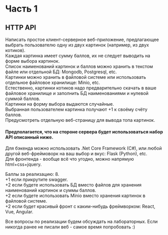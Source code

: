 # Часть 1
## HTTP API

Написать простое клиент-серверное веб-приложение, предлагающее выбрать пользователю одну из двух картинок (например, из двух котиков).</br>
Каждая картинка имеет сумму баллов, их не следует выводить на форме выбора картинок.</br>
Список наименований картинок и баллов можно хранить в текстом файле или отдельной БД: Mongodb, Postgresql, etc.</br>
Картинки можно хранить в файловой системе или использовать отдельное файловое хранилище: Minio, etc.</br>
Естественно, картинки котиков надо предварительно скачать в ваше файловое хранилище и заполнить БД наименованиями и нулевой суммой баллов.</br>
Картинки на форму выбора выдаются случайные.</br>
Выбранная пользователем картинка получают +1 к своёму счёту баллов.</br>
Предусмотреть отдельную веб-страницу для вывода топа картинок.</br>
#### Предполагается, что на стороне сервера будет использоваться набор API описанный ниже.</br>
Для бэкенда можно использовать .Net Core Framework (C#), или любой другой веб-фреймоворк на ваш выбор и вкус: Flask (Python), etc.</br>
Для фронтенда - вообще всё что угодно, можно напрямую html+css+jquery.</br>

Баллы за реализацию: 8.</br>
+1 если прикрутите swagger.</br>
+2 если будете использовать БД вместо файлов для хранения наименований картинок и суммы баллов.</br>
+2 если будете использовать Minio вместо хранения картинок в файловой системе.</br>
+2 если будет красивый фронт с каким-нибудь фреймворком: React, Vue, Angular.</br>

Все вопросы по реализации будем обсуждать на лабораторных. Если никогда ранее не писали веб - самое время попробовать :)</br>

